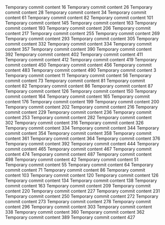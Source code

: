 Temporary commit content 16
Temporary commit content 26
Temporary commit content 28
Temporary commit content 34
Temporary commit content 61
Temporary commit content 82
Temporary commit content 101
Temporary commit content 145
Temporary commit content 163
Temporary commit content 193
Temporary commit content 206
Temporary commit content 217
Temporary commit content 255
Temporary commit content 269
Temporary commit content 293
Temporary commit content 305
Temporary commit content 332
Temporary commit content 334
Temporary commit content 357
Temporary commit content 390
Temporary commit content 392
Temporary commit content 402
Temporary commit content 411
Temporary commit content 412
Temporary commit content 419
Temporary commit content 450
Temporary commit content 456
Temporary commit content 483
Temporary commit content 490
Temporary commit content 3
Temporary commit content 11
Temporary commit content 56
Temporary commit content 73
Temporary commit content 81
Temporary commit content 82
Temporary commit content 86
Temporary commit content 87
Temporary commit content 126
Temporary commit content 150
Temporary commit content 164
Temporary commit content 165
Temporary commit content 176
Temporary commit content 199
Temporary commit content 200
Temporary commit content 202
Temporary commit content 216
Temporary commit content 229
Temporary commit content 236
Temporary commit content 253
Temporary commit content 282
Temporary commit content 302
Temporary commit content 316
Temporary commit content 326
Temporary commit content 334
Temporary commit content 344
Temporary commit content 354
Temporary commit content 358
Temporary commit content 361
Temporary commit content 364
Temporary commit content 376
Temporary commit content 392
Temporary commit content 444
Temporary commit content 465
Temporary commit content 467
Temporary commit content 474
Temporary commit content 487
Temporary commit content 498
Temporary commit content 42
Temporary commit content 51
Temporary commit content 55
Temporary commit content 64
Temporary commit content 71
Temporary commit content 86
Temporary commit content 103
Temporary commit content 120
Temporary commit content 126
Temporary commit content 134
Temporary commit content 138
Temporary commit content 163
Temporary commit content 209
Temporary commit content 220
Temporary commit content 227
Temporary commit content 231
Temporary commit content 250
Temporary commit content 272
Temporary commit content 273
Temporary commit content 278
Temporary commit content 296
Temporary commit content 303
Temporary commit content 338
Temporary commit content 360
Temporary commit content 362
Temporary commit content 389
Temporary commit content 427
